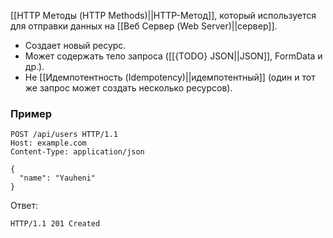 [[HTTP Методы (HTTP Methods)||HTTP-Метод]], который используется для отправки данных на [[Веб Сервер (Web Server)||сервер]].

- Создает новый ресурс.
- Может содержать тело запроса ([[{TODO} JSON||JSON]], FormData и др.).
- Не [[Идемпотентность (Idempotency)||идемпотентный]] (один и тот же запрос может создать несколько ресурсов).


### Пример

```http
POST /api/users HTTP/1.1
Host: example.com
Content-Type: application/json

{
  "name": "Yauheni"
}
```

Ответ:

```http
HTTP/1.1 201 Created
```
